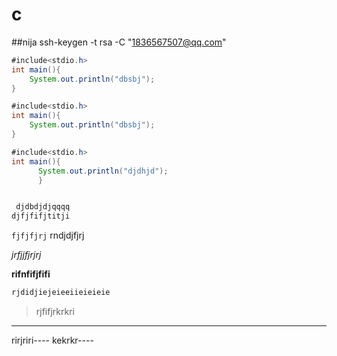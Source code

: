 # c



##nija
ssh-keygen -t rsa -C "1836567507@qq.com"

```java
#include<stdio.h>
int main(){
    System.out.println("dbsbj");
}
```
```java
#include<stdio.h>
int main(){
    System.out.println("dbsbj");
}
```

```java
#include<stdio.h>
int main(){
      System.out.println("djdhjd");
      }
```

```java
```
```c
 djdbdjdjqqqq
djfjfifjtitji
```

`fjfjfjrj`
rndjdjfjrj

_jrfjjfjrjrj_

**rifnfifjfifi**

```c
rjdidjiejeieeiieieieie
```



> rjfifjrkrkri

----
rirjriri----
kekrkr----




